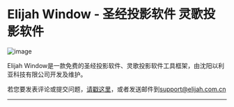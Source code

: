 ﻿# Elijah Window - 圣经投影软件 灵歌投影软件

![image](https://github.com/elijahcn/elijah_window/raw/master/screenshot1.png)

Elijah Window是一款免费的圣经投影软件、灵歌投影软件工具框架，由沈阳以利亚科技有限公司开发及维护。

若您要发表评论或提交问题，[请戳这里](https://github.com/elijahcn/elijah_window/issues)，或者发送邮件到[support@elijah.com.cn](mailto:support@elijah.com.cn)

-----
